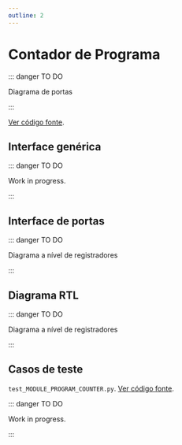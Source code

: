 ```yaml
---
outline: 2
---
```


# Contador de Programa <Badge type="info" text="MODULE_PROGRAM_COUNTER.vhd"/>

::: danger TO DO

Diagrama de portas

:::

[Ver código fonte](https://github.com/pfeinsper/24a-CTI-RISCV/blob/main/src/MODULE_PROGRAM_COUNTER.vhd).

## Interface genérica

::: danger TO DO

Work in progress.

:::

## Interface de portas

::: danger TO DO

Diagrama a nível de registradores

:::

## Diagrama RTL

::: danger TO DO

Diagrama a nível de registradores

:::

## Casos de teste

`test_MODULE_PROGRAM_COUNTER.py`.
[Ver código fonte](https://github.com/pfeinsper/24a-CTI-RISCV/blob/main/test/test_MODULE_PROGRAM_COUNTER.py).

::: danger TO DO

Work in progress.

:::
